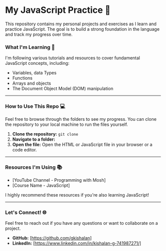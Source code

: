 # My JavaScript Practice 🚀

This repository contains my personal projects and exercises as I learn and practice JavaScript. The goal is to build a strong foundation in the language and track my progress over time.

### What I'm Learning 🧠

I'm following various tutorials and resources to cover fundamental JavaScript concepts, including:
* Variables, data Types
* Functions
* Arrays and objects
* The Document Object Model (DOM) manipulation

---

### How to Use This Repo 💻

Feel free to browse through the folders to see my progress. You can clone the repository to your local machine to run the files yourself.

1.  **Clone the repository:** `git clone`
2.  **Navigate to a folder:** 
3.  **Open the file:** Open the HTML or JavaScript file in your browser or a code editor.

---

### Resources I'm Using 📚

* [YouTube Channel - Programming with Mosh]
* [Course Name - JavaScript]

I highly recommend these resources if you're also learning JavaScript!

---

### Let's Connect! 🌐

Feel free to reach out if you have any questions or want to collaborate on a project.

* **GitHub:** [https://github.com/gkishalan]
* **LinkedIn:** [https://www.linkedin.com/in/kishalan-g-741987271/]
